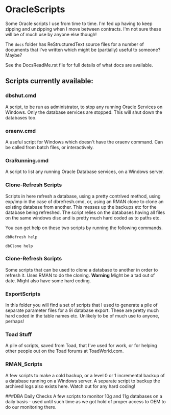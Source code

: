 # OracleScripts
Some Oracle scripts I use from time to time. I'm fed up having to keep zipping and unzipping when I move between contracts. I'm not sure these will be of much use by anyone else though!

The `docs` folder has ReStructuredText source files for a number of documents that I've written which might be (partially) useful to someone? Maybe?

See the DocsReadMe.rst file for full details of what docs are available.


## Scripts currently available:


### dbshut.cmd
A script, to be run as administrator, to stop any running Oracle Services on Windows. Only the database services are stopped. This  will shut down the databases too.


### oraenv.cmd
A useful script for Windows which doesn't have the oraenv command. Can be called from batch files, or interactively.


### OraRunning.cmd
A script to list any running Oracle Database services, on a Windows server.


### Clone-Refresh Scripts
Scripts in here refresh a database, using a pretty contrived method, using exp/imp in the case of dbrefresh.cmd, or, using an RMAN clone to clone an existing database from another. This messes up the backups etc for the database being refreshed. The script relies on the databases having all files on the same windows disc and is pretty much hard coded as to paths etc.

You can get help on these two scripts by running the following commands.


````
dbRefresh help
````

````
dbClone help
````

### Clone-Refresh Scripts
Some scripts that can be used to clone a database to another in order to refresh it. Uses RMAN to do the cloning. **Warning** Might be a tad out of date. Might also have some hard coding.

### ExportScripts
In this folder you will find a set of scripts that I used to generate a pile of separate parameter files for a 9i database export. These are pretty much hard coded in the table names etc. Unlikely to be of much use to anyone, perhaps!


### Toad Stuff
A pile of scripts, saved from Toad, that I've used for work, or for helping other people out on the Toad forums at ToadWorld.com. 


### RMAN_Scripts
A few scripts to make a cold backup, or a level 0 or 1 incremental backup of a database running on a Windows server. A separate script to backup the archived logs also exists here. Watch out for any hard coding!


###DBA Daily Checks
A few scripts to monitor 10g and 11g databases on a daily basis - used until such time as we got hold of proper access to OEM to do our monitoring there.



